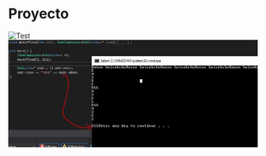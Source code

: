 # Proyecto
![Test](https://raw.githubusercontent.com/username/projectname/branch/path/to/img.png)
![alt text](1.jpg)

